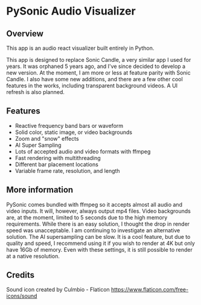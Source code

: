 # PySonic Audio Visualizer

## Overview
This app is an audio react visualizer built entirely in Python.

This app is designed to replace Sonic Candle, a very similar app I used for years. It was orphaned 5 years ago, and I've since decided to develop a new version. At the moment, I am more or less at feature parity with Sonic Candle. I also have some new additions, and there are a few other cool features in the works, including transparent background videos. A UI refresh is also planned.

## Features
- Reactive frequency band bars or waveform
- Solid color, static image, or video backgrounds
- Zoom and "snow" effects
- AI Super Sampling
- Lots of accepted audio and video formats with ffmpeg
- Fast rendering with multithreading
- Different bar placement locations
- Variable frame rate, resolution, and length

## More information
PySonic comes bundled with ffmpeg so it accepts almost all audio and video inputs. It will, however, always output mp4 files. Video backgrounds are, at the moment, limited to 5 seconds due to the high memory requirements. While there is an easy solution, I thought the drop in render speed was unacceptable. I am continuing to investigate an alternative solution. The AI supersampling can be slow. It is a cool feature, but due to quality and speed, I recommend using it if you wish to render at 4K but only have 16Gb of memory. Even with these settings, it is still possible to render at a native resolution.

## Credits
Sound icon created by Culmbio - Flaticon
https://www.flaticon.com/free-icons/sound
